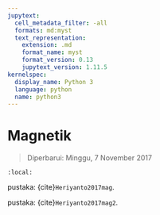 ```yaml
---
jupytext:
  cell_metadata_filter: -all
  formats: md:myst
  text_representation:
    extension: .md
    format_name: myst
    format_version: 0.13
    jupytext_version: 1.11.5
kernelspec:
  display_name: Python 3
  language: python
  name: python3
---
```



# Magnetik
> Diperbarui: Minggu, 7 November 2017

```{contents}
:local:
```
pustaka: {cite}`Heriyanto2017mag`.

pustaka: {cite}`Heriyanto2017mag2`.